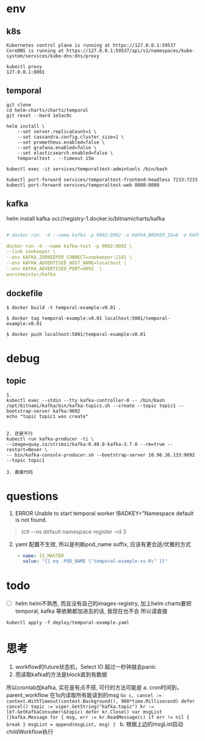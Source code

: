 
# env

## k8s
```shell
Kubernetes control plane is running at https://127.0.0.1:59537
CoreDNS is running at https://127.0.0.1:59537/api/v1/namespaces/kube-system/services/kube-dns:dns/proxy

kubectl proxy
127.0.0.1:8001

```

## temporal


```
git clone
cd helm-charts/charts/temporal
git reset --hard 1e5ac0c

helm install \                                          
    --set server.replicaCount=1 \
    --set cassandra.config.cluster_size=1 \
    --set prometheus.enabled=false \
    --set grafana.enabled=false \
    --set elasticsearch.enabled=false \
    temporaltest . --timeout 15m

```
```
kubectl exec -it services/temporaltest-admintools /bin/bash

kubectl port-forward services/temporaltest-frontend-headless 7233:7233
kubectl port-forward services/temporaltest-web 8080:8080
```

## kafka

helm install kafka oci://registry-1.docker.io/bitnamicharts/kafka

```yaml

# docker run  -d --name kafka -p 9092:9092 -e KAFKA_BROKER_ID=0 -e KAFKA_ZOOKEEPER_CONNECT=://10.0.4.13:2181 -e KAFKA_ADVERTISED_LISTENERS=PLAINTEXT://10.0.4.13:9092 -e KAFKA_LISTENERS=PLAINTEXT://0.0.0.0:9092 -t wurstmeister/kafka

docker run -d --name kafka-test -p 9092:9092 \
--link zookeeper \
--env KAFKA_ZOOKEEPER_CONNECT=zookeeper:2181 \
--env KAFKA_ADVERTISED_HOST_NAME=localhost \
--env KAFKA_ADVERTISED_PORT=9092  \
wurstmeister/kafka
```

## dockefile
```
$ docker build -t temporal-example:v0.01 .

$ docker tag temporal-example:v0.01 localhost:5001/temporal-example:v0.01

$ docker push localhost:5001/temporal-example:v0.01
```
# debug
## topic
```
1.
kubectl exec --stdin --tty kafka-controller-0 -- /bin/bash
/opt/bitnami/kafka/bin/kafka-topics.sh --create --topic topic1 --bootstrap-server kafka:9092 
echo "topic topic1 was create"


2. 还是不行
kubectl run kafka-producer -ti \
--image=quay.io/strimzi/kafka:0.40.0-kafka-3.7.0 --rm=true --restart=Never \
-- bin/kafka-console-producer.sh --bootstrap-server 10.96.36.133:9092 --topic topic1

3. 直接代码
```
# questions

1. ERROR Unable to start temporal worker !BADKEY="Namespace default is not found.
> tctl --ns default namespace register -rd 3


2. yaml 配置不生效, 所以是判断pod_name suffix, 应该有更合适/优雅的方式
```yaml
    - name: IS_MASTER
      value: "{{ eq .POD_NAME \"temporal-example-ss-0\" }}"
```

# todo
- [ ] helm 
 helm不熟悉, 而且没有自己的images-registry, 加上helm charts要把temporal, kafka 等依赖都加进去的话, 我现在也不会
  所以请直接
  
```shell
kubectl apply -f deploy/temporal-example.yaml
```

# 思考 
1. workflow的future状态机，Select IO 超过一秒钟就会panic
2. 而读取kafka的方法是block直到有数据

所以crontab加kafka, 实在是有点不搭, 可行的方法可能是
    a. cron时间到，parent_workflow 在1s内读取所有能读到的msg
        ```Go
            c, cancel := context.WithTimeout(context.Background(), 900*time.Millisecond)
            defer cancel()
            topic := viper.GetString("kafka.topic")
            kr := lkf.GetKafkaConsumer(&topic)
            defer kr.Close()
            var msgList []kafka.Message
            for {
                msg, err := kr.ReadMessage(c)
                if err != nil {
                    break
                }
                msgList = append(msgList, msg)
            }
        ```
    b. 根据上边的msgList启动childWorkflow执行